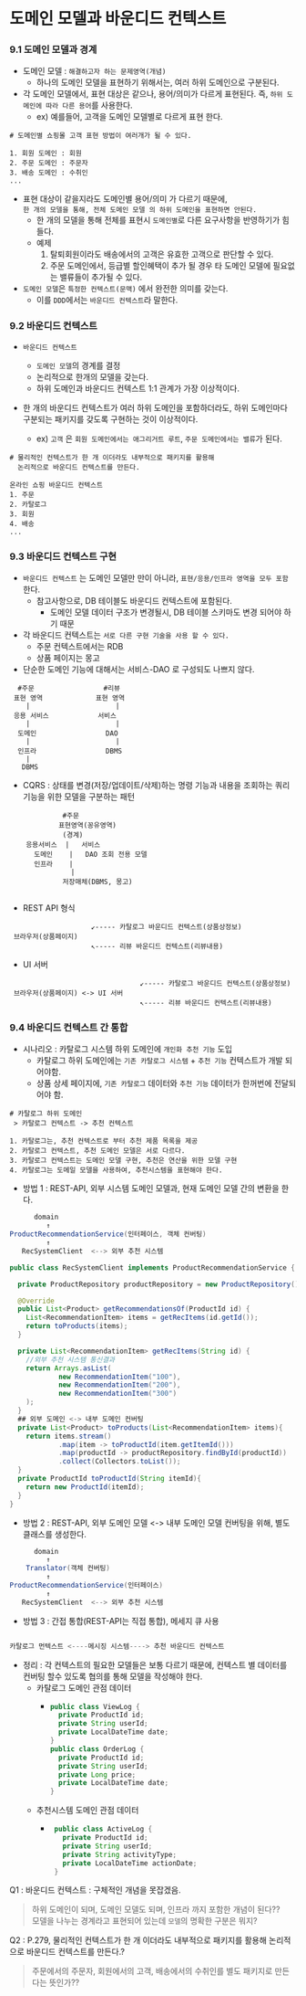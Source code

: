 # 도메인 모델과 바운디드 컨텍스트

### 9.1 도메인 모델과 경계
- 도메인 모델 : `해결하고자 하는 문제영역(개념)`
  - 하나의 도메인 모델을 표현하기 위해서는, 여러 하위 도메인으로 구분된다.
- 각 도메인 모델에서, 표현 대상은 같으나, 용어/의미가 다르게 표현된다.
  즉, `하위 도메인에 따라 다른 용어`를 사용한다.
  - ex) 예를들어, 고객을 도메인 모델별로 다르게 표현 한다.
````
# 도메인별 쇼핑몰 고객 표현 방법이 여러개가 될 수 있다.

1. 회원 도메인 : 회원
2. 주문 도메인 : 주문자
3. 배송 도메인 : 수취인
... 
````
- 표현 대상이 같을지라도 도메인별 용어/의미 가 다르기 때문에,   
 `한 개의 모델을 통해, 전체 도메인 모델 의 하위 도메인을 표현하면 안된다.`  
  - 한 개의 모델을 통해 전체를 표현시 `도메인별`로 다른 요구사항을 반영하기가 힘들다.
  - 예제 
    1. 탈퇴회원이라도 배송에서의 고객은 유효한 고객으로 판단할 수 있다.
    2. 주문 도메인에서, 등급별 할인혜택이 추가 될 경우 타 도메인 모델에 필요없는 밸류들이 추가될 수 있다.
- `도메인 모델`은 `특정한 컨텍스트(문맥)` 에서 완전한 의미를 갖는다.
  - 이를 `DDD`에서는 `바운디드 컨텍스트`라 말한다.


### 9.2 바운디드 컨텍스트
- `바운디드 컨텍스트`
  - `도메인 모델`의 경계를 결정
  - 논리적으로 한개의 모델을 갖는다.
  - 하위 도메인과 바운디드 컨텍스트 1:1 관계가 가장 이상적이다.

- 한 개의 바운디드 컨텍스트가 여러 하위 도메인을 포함하더라도, 하위 도메인마다 구분되는 패키지를 갖도록 구현하는 것이 이상적이다.
  - ex) `고객` 은 `회원 도메인에서는 애그리거트 루트`, `주문 도메인에서는 밸류`가 된다.
````
# 물리적인 컨텍스트가 한 개 이더라도 내부적으로 패키지를 활용해
  논리적으로 바운디드 컨텍스트를 만든다.

온라인 쇼핑 바운디드 컨텍스트
1. 주문
2. 카탈로그
3. 회원
4. 배송
...
````

### 9.3 바운디드 컨텍스트 구현
- `바운디드 컨텍스트` 는 도메인 모델만 만이 아니라, `표현/응용/인프라 영역을 모두 포함` 한다.
  - 참고사항으로, DB 테이블도 바운디드 컨텍스트에 포함된다.
    - 도메인 모델 데이터 구조가 변경될시, DB 테이블 스키마도 변경 되어야 하기 때문
- 각 바운디드 컨텍스트는 `서로 다른 구현 기술을 사용 할 수 있다.`
    - 주문 컨텍스트에서는 RDB
    - 상품 페이지는 몽고
- 단순한 도메인 기능에 대해서는 서비스-DAO 로 구성되도 나쁘지 않다.
````
  #주문                 #리뷰
 표현 영역             표현 영역
    |                     |
 응용 서비스            서비스
    |                     |
  도메인                 DAO
    |                     |   
  인프라                 DBMS
    |                     
   DBMS  
````
- CQRS : 상태를 변경(저장/업데이트/삭제)하는 명령 기능과 내용을 조회하는 쿼리 기능을 위한 모델을 구분하는 패턴
````
             #주문
            표현영역(꽁유영역)
             (경계)
    응용서비스  |   서비스
      도메인    |   DAO 조회 전용 모델 
      인프라    |
               |
             저장매체(DBMS, 몽고)  
 
````
- REST API 형식
````
                    ↙----- 카탈로그 바운디드 컨텍스트(상품상정보)        
 브라우저(상품페이지)  
                    ↖----- 리뷰 바운디드 컨텍스트(리뷰내용)
````
- UI 서버
````
                                ↙----- 카탈로그 바운디드 컨텍스트(상품상정보)        
 브라우저(상품페이지) <-> UI 서버 
                                ↖----- 리뷰 바운디드 컨텍스트(리뷰내용)
````
### 9.4 바운디드 컨텍스트 간 통합
- 시나리오 : 카탈로그 시스템 하위 도메인에 `개인화 추천 기능` 도입
  - 카탈로그 하위 도메인에는 `기존 카탈로그 시스템` + `추천 기능` 컨텍스트가 개발 되어야함.
  - 상품 상세 페이지에, `기존 카탈로그` 데이터와 `추천 기능` 데이터가 한꺼번에 전달되어야 함.
````
# 카탈로그 하위 도메인
 > 카탈로그 컨텍스트 -> 추천 컨텍스트

1. 카탈로그는, 추천 컨텍스트로 부터 추천 제품 목록을 제공
2. 카탈로그 컨텍스트, 추천 도메인 모델은 서로 다르다.
3. 카탈로그 컨텍스트는 도메인 모델 구현, 추천은 연산을 위한 모델 구현
4. 카탈로그는 도메일 모델을 사용하여, 추천시스템을 표현해야 한다.
````
- 방법 1 : REST-API, 외부 시스템 도메인 모델과, 현재 도메인 모델 간의 변환을 한다.
````JAVA
      domain
         ↑
ProductRecommendationService(인터페이스, 객체 컨버팅)
         ↑
   RecSystemClient  <--> 외부 추천 시스템

public class RecSystemClient implements ProductRecommendationService {

  private ProductRepository productRepository = new ProductRepository();

  @Override
  public List<Product> getRecommendationsOf(ProductId id) {
    List<RecommendationItem> items = getRecItems(id.getId());
    return toProducts(items);
  }

  private List<RecommendationItem> getRecItems(String id) {
    //외부 추천 시스템 통신결과
    return Arrays.asList(
            new RecommendationItem("100"),
            new RecommendationItem("200"),
            new RecommendationItem("300")
    );
  }
  ## 외부 도메인 <-> 내부 도메인 컨버팅
  private List<Product> toProducts(List<RecommendationItem> items){
    return items.stream()
            .map(item -> toProductId(item.getItemId()))
            .map(productId -> productRepository.findById(productId))
            .collect(Collectors.toList());
  }
  private ProductId toProductId(String itemId){
    return new ProductId(itemId);
  }
}
````
- 방법 2 : REST-API, 외부 도메인 모델 <-> 내부 도메인 모델 컨버팅을 위해, 별도 클래스를 생성한다.
````JAVA
      domain
         ↑
    Translator(객체 컨버팅)
         ↑
ProductRecommendationService(인터페이스)
         ↑
   RecSystemClient  <--> 외부 추천 시스템
````
- 방법 3 : 간접 통합(REST-API는 직접 통합), 메세지 큐 사용
````JAVA

카탈로그 먼텍스트 <----메시징 시스템----> 추천 바운디드 컨텍스트

````

- 정리 : 각 컨텍스트의 필요한 모델들은 보통 다르기 때문에, 컨텍스트 별 데이터를 컨버팅 할수 있도록 협의를 통해 모델을 작성해야 한다.
  - 카탈로그 도메인 관점 데이터
    - ```` JAVA
      public class ViewLog {
        private ProductId id;
        private String userId;
        private LocalDateTime date;        
      }
      public class OrderLog {
        private ProductId id;
        private String userId;
        private Long price;
        private LocalDateTime date; 
      }
      ````
  - 추천시스템 도메인 관점 데이터
    -  ```` JAVA
        public class ActiveLog {
          private ProductId id;
          private String userId;
          private String activityType;
          private LocalDateTime actionDate; 
        }
        ````

Q1 : 바운디드 컨텍스트 : 구체적인 개념을 못잡겠음.
 > 하위 도메인이 되며, 도메인 모델도 되며, 인프라 까지 포함한 개념이 된다??  
> 모델을 나누는 경계라고 표현되어 있는데 `모델`의 명확한 구분은 뭐지?

Q2 : P.279, 물리적인 컨텍스트가 한 개 이더라도 내부적으로 패키지를 활용해 논리적으로 바운디드 컨텍스트를 만든다.?
 > 주문에서의 주문자, 회원에서의 고객, 배송에서의 수취인를 별도 패키지로 만든다는 뜻인가??